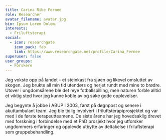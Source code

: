 ```yaml
---
title: Carina Ribe Fernee
role: Researcher
avatar_filename: avatar.jpg
bio: Ipsum Lorem Dolem.
interests:
  - Friluftsterapi
social:
  - icon: researchgate
    icon_pack: fab
    link: https://www.researchgate.net/profile/Carina_Fernee
superuser: false
user_groups:
  - Forskere
---
```


Jeg vokste opp på landet - et steinkast fra sjøen og likevel omsluttet av skogen. Jeg brukte all min tid utendørs og herjet rundt med mine to brødre. Utover i ungdomsårene ble det mye fotballspilling, men naturen forble alltid et viktig sted hvor jeg kunne koble av og søke gode opplevelser.

Jeg begynte å jobbe i ABUP i 2003, først på døgnpost og senere i akuttambulant team. Jeg ble tidlig involvert i friluftsterapiprosjektet og var med i de første terapeutteamene. De siste årene har jeg hovedsaklig drevet med forskning i forbindelse med et PhD prosjekt hvor jeg utforsker ungdommers erfaringer og opplevde utbytte av deltakelse i friluftsterapi som gruppebehandling.